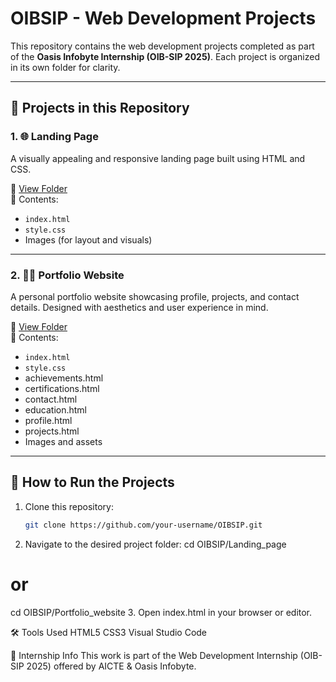# OIBSIP - Web Development Projects

This repository contains the web development projects completed as part of the **Oasis Infobyte Internship (OIB-SIP 2025)**. Each project is organized in its own folder for clarity.

---

## 📁 Projects in this Repository

### 1. 🌐 Landing Page
A visually appealing and responsive landing page built using HTML and CSS.

🔗 [View Folder](./Landing_page)  
📂 Contents:
- `index.html`
- `style.css`
- Images (for layout and visuals)

---

### 2. 🧑‍💼 Portfolio Website
A personal portfolio website showcasing profile, projects, and contact details. Designed with aesthetics and user experience in mind.

🔗 [View Folder](./Portfolio_website)  
📂 Contents:
- `index.html`
- `style.css`
- achievements.html
- certifications.html
- contact.html
- education.html
- profile.html
- projects.html
- Images and assets

---

## 🚀 How to Run the Projects

1. Clone this repository:
   ```bash
   git clone https://github.com/your-username/OIBSIP.git
2. Navigate to the desired project folder:
cd OIBSIP/Landing_page
# or
cd OIBSIP/Portfolio_website
3. Open index.html in your browser or editor.

🛠️ Tools Used
HTML5
CSS3
Visual Studio Code

📌 Internship Info
This work is part of the Web Development Internship (OIB-SIP 2025) offered by AICTE & Oasis Infobyte.